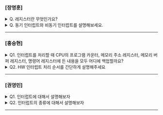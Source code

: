 ### [장명훈]

<details>
  <summary> Q. 레지스터란 무엇인가요? </summary>
  
  - CPU내부에 작은 임시 저장 장치
    - ALU의 결과값을 저장하는 공간
    - 읽고 쓰는 속도가 매우 빠르다.
      
</details>

<details>
  <summary> Q. 동기 인터럽트와 비동기 인터럽트를 설명해보세요. </summary>
  
  - 동기 인터럽트(synchronous interrupts)
    - <ins>CPU</ins>에 의해 발생하는 인터럽트
    - CPU가 명령어를 수행하면서 예상치 못한 상황이 생겼을 때 발생
    - 예외(exception)라고도 불림
  
  - 비동기 인터럽트(asynchronous interrupt): 
    - <ins>입출력장치</ins>에서 발생하는 인터럽트
    - 인터럽트 발생으로 입출력 작업 결과를 확인하여 CPU의 생산 효율을 높임
      
</details>

---

### [홍승현]

<details>
  <summary>Q1. 인터럽트를 처리할 때 CPU의 프로그램 카운터, 메모리 주소 레지스터, 메모리 버퍼 레지스터, 명령어 레지스터에 든 내용을 모두 어디에 백업할까요? </summary>
  
- 스택 메모리
</details>

<details>
  <summary>Q2. HW 인터럽트 처리 순서를 간단하게 설명해주세요 </summary>
  
- 입출력장치가 CPU에 인터럽트 요청 신호를 보내면 CPU는 플래그 레지스터에 있는 인터럽트 플래그를 통해 현재 인터럽트를 받아들일 수 있는지 여부를 확인하고 인터럽트를 받아들일 수 있다면 CPU는 지금까지의 작업을 백업합니다. 그리고 CPU는 인터럽트 벡터를 참조하여 인터럽트 서비스 루틴을 실행합니다. 인터럽트 서비스 루틴 실행이 끝나면 백업해둔 작업을 복구하여 실행을 재개합니다.

</details>

---

### [권영민]

<details>
  <summary>Q1. 인터럽트에 대해서 설명해보자 </summary>
  
- 컴퓨터 시스템에서 중요한 이벤트가 발생했을 때, CPU가 현재 실행 중인 작업을 중단하고 즉시 해당 이벤트를 처리하도록 하는 메커니즘이다.
</details>

<details>
  <summary>Q2. 인터럽트의 종류에 대해서 설명해보자 </summary>
  
- 하드웨어 인터럽트와 소프트웨어 인터럽트가 있다.
하드웨어 인터럽트는 외부 하드웨어 장치가 발생시키는 인터럽트이다.
소프트웨어 인터럽트는 프로그램 내에서 발생하는 인터럽트이다.

</details>

---

